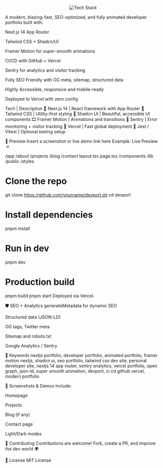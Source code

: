 <p align="center"> <img src="https://skillicons.dev/icons?i=nextjs,tailwind,vercel,github,react,framer,typescript" alt="Tech Stack" /> </p>
A modern, blazing-fast, SEO-optimized, and fully animated developer portfolio built with:

Next.js 14 App Router

Tailwind CSS + Shadcn/UI

Framer Motion for super-smooth animations

CI/CD with GitHub + Vercel

Sentry for analytics and visitor tracking

Fully SEO Friendly with OG meta, sitemap, structured data

Highly Accessible, responsive and mobile-ready

Deployed to Vercel with zero config

Tech | Description
🧠 Next.js 14 | React framework with App Router
💅 Tailwind CSS | Utility-first styling
🧩 Shadcn UI | Beautiful, accessible UI components
🎞 Framer Motion | Animations and transitions
🧠 Sentry | Error monitoring + visitor tracking
🚀 Vercel | Fast global deployment
🧪 Jest / Vitest | Optional testing setup

📸 Preview
Insert a screenshot or live demo link here
Example: Live Preview →

/app
  /about
  /projects
  /blog
  /contact
  layout.tsx
  page.tsx
/components
/lib
/public
/styles

# Clone the repo
git clone https://github.com/yourname/devport.git
cd devport

# Install dependencies
pnpm install

# Run in dev
pnpm dev


# Production build
pnpm build
pnpm start
Deployed via Vercel.

🛡 SEO + Analytics
generateMetadata for dynamic SEO

Structured data (JSON-LD)

OG tags, Twitter meta

Sitemap and robots.txt

Google Analytics / Sentry

🧠 Keywords
nextjs portfolio, developer portfolio, animated portfolio, framer motion nextjs, shadcn ui, seo portfolio, tailwind css dev site, personal developer site, nextjs 14 app router, sentry analytics, vercel portfolio, open graph, json-ld, super smooth animation, devport, ci cd github vercel, modern portfolio

📸 Screenshots & Demos
Include:

Homepage

Projects

Blog (if any)

Contact page

Light/Dark modes

🙌 Contributing
Contributions are welcome! Fork, create a PR, and improve the dev world 🌍

📄 License
MIT License
